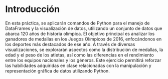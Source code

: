 # **Introducción**

En esta práctica, se aplicarán comandos de Python para el manejo de DataFrames y la visualización de datos, utilizando un conjunto de datos que abarca 120 años de historia olímpica. El objetivo principal es analizar los ganadores de medallas en los Juegos Olímpicos de 2016, enfocándonos en los deportes más destacados de ese año. A través de diversas visualizaciones, se explorarán aspectos como la distribución de medallas, la edad y el peso de los atletas, así como las diferencias en el rendimiento entre los equipos nacionales y los géneros. Este ejercicio permitirá reforzar las habilidades adquiridas en clase relacionadas con la manipulación y representación gráfica de datos utilizando Python.




